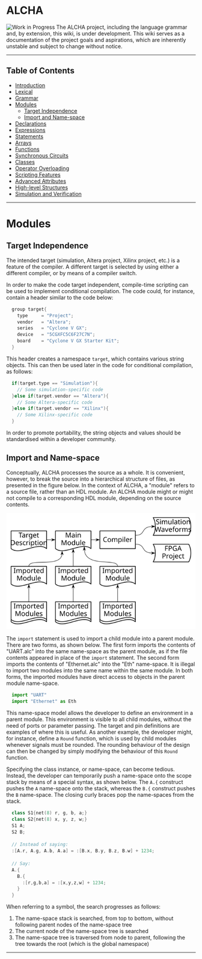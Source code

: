 # ALCHA

<img src="https://openclipart.org/download/3850/dchandlr-dchandlr-work.svg" height="70" alt="Work in Progress"/>
The ALCHA project, including the language grammar and, by extension, this 
wiki, is under development.  This wiki serves as a documentation of the 
project goals and aspirations, which are inherently unstable and subject to 
change without notice.

--------------------------------------------------------------------------------

## Table of Contents

- [Introduction](Introduction.md)
- [Lexical](Lexical.md)
- [Grammar](Grammar.md)
- [Modules](Modules.md#modules)
  - [Target Independence](#target-independence)
  - [Import and Name-space](#import-and-name-space)
- [Declarations](Declarations.md)
- [Expressions](Expressions.md)
- [Statements](Statements.md)
- [Arrays](Arrays.md)
- [Functions](Functions.md)
- [Synchronous Circuits](SynchronousCircuits.md)
- [Classes](Classes.md)
- [Operator Overloading](OperatorOverloading.md)
- [Scripting Features](Scripting.md)
- [Advanced Attributes](AdvancedAttributes.md)
- [High-level Structures](HighLevelStructures.md)
- [Simulation and Verification](Simulation.md)

--------------------------------------------------------------------------------

# Modules

## Target Independence

The intended target (simulation, Altera project, Xilinx project, etc.) is a feature of the compiler.  A different target is selected by using either a different compiler, or by means of a compiler switch.

In order to make the code target independent, compile-time scripting can be used to implement conditional compilation.  The code could, for instance, contain a header similar to the code below:

```C++
  group target{
    type     = "Project";
    vendor   = "Altera";
    series   = "Cyclone V GX";
    device   = "5CGXFC5C6F27C7N";
    board    = "Cyclone V GX Starter Kit";
  }
```

This header creates a namespace `target`, which contains various string objects.  This can then be used later in the code for conditional compilation, as follows:

```C++
  if(target.type == "Simulation"){
    // Some simulation-specific code
  }else if(target.vendor == "Altera"){
    // Some Altera-specific code
  }else if(target.vendor == "Xilinx"){
    // Some Xilinx-specific code
  }
```

In order to promote portability, the string objects and values should be standardised within a developer community.

## Import and Name-space

Conceptually, ALCHA processes the source as a whole. It is convenient, however, to break the source into a hierarchical structure of files, as presented in the figure below.  In the context of ALCHA, a "module" refers to a source file, rather than an HDL module. An ALCHA module might or might not compile to a corresponding HDL module, depending on the source contents.

![Programming Model](../Figures/ProgrammingModel.svg)

The `import` statement is used to import a child module into a parent module. There are two forms, as shown below.  The first form imports the contents of "UART.alc" into the same name-space as the parent module, as if the file contents appeared in place of the `import` statement.  The second form imports the contents of "Ethernet.alc" into the "Eth" name-space.  It is illegal to import two modules into the same name within the same module.  In both forms, the imported modules have direct access to objects in the parent module name-space.

```Python
  import "UART"
  import "Ethernet" as Eth
```

This name-space model allows the developer to define an environment in a parent module. This environment is visible to all child modules, without the need of ports or parameter passing. The target and pin definitions are examples of where this is useful.  As another example, the developer might, for instance, define a `Round` function, which is used by child modules whenever signals must be rounded. The rounding behaviour of the design can then be changed by simply modifying the behaviour of this `Round` function.

Specifying the class instance, or name-space, can become tedious.  Instead, the developer can temporarily push a name-space onto the scope stack by means of a special syntax, as shown below. The `A.{` construct pushes the `A` name-space onto the stack, whereas the `B.{` construct pushes the `B` name-space. The closing curly braces pop the name-spaces from the stack.

```C++
  class S1{net(8) r, g, b, a;}
  class S2{net(8) x, y, z, w;}
  S1 A;
  S2 B;

  // Instead of saying:
  :[A.r, A.g, A.b, A.a] = :[B.x, B.y, B.z, B.w] + 1234;

  // Say:
  A.{
    B.{
      :[r,g,b,a] = :[x,y,z,w] + 1234;
    }
  }
```

When referring to a symbol, the search progresses as follows:

1. The name-space stack is searched, from top to bottom, without following parent nodes of the name-space tree
1. The current node of the name-space tree is searched
1. The name-space tree is traversed from node to parent, following the tree towards the root (which is the global namespace)

--------------------------------------------------------------------------------

